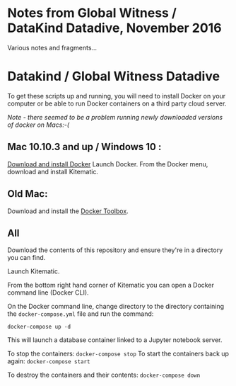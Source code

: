# Notes from Global Witness / DataKind Datadive, November 2016

Various notes and fragments...

# Datakind / Global Witness Datadive

To get these scripts up and running, you will need to install Docker on your computer or be able to run Docker containers on a third party cloud server. 


*Note - there seemed to be a problem running newly downloaded versions of docker on Macs:-(*

## Mac 10.10.3 and up /  Windows 10 :
[Download and install Docker](https://docs.docker.com/engine/getstarted/step_one/)
Launch Docker.
From the Docker menu, download and install Kitematic.

## Old Mac:

Download and install the [Docker Toolbox](https://www.docker.com/products/docker-toolbox).

## All
Download the contents of this repository and ensure they're in a directory you can find.

Launch Kitematic.

From the bottom right hand corner of Kitematic you can open a Docker command line (Docker CLI).

On the Docker command line, change directory to the directory containing the `docker-compose.yml` file and run the command:

`docker-compose up -d`

This will launch a database container linked to a Jupyter notebook server.

To stop the containers: `docker-compose stop`
To start the containers back up again: `docker-compose start`

To destroy the containers and their contents: `docker-compose down`
